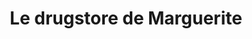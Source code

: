 ---
title: "Le drugstore de Marguerite"
url: /ville-vieille/le-drugstore-de-marguerite/
shop: Hofladen
---